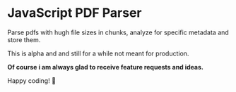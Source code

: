 # JavaScript PDF Parser

Parse pdfs with hugh file sizes in chunks, analyze for specific metadata and store them.

This is alpha and and still for a while not meant for production. 

**Of course i am always glad to receive feature requests and ideas.**

Happy coding! :metal:
